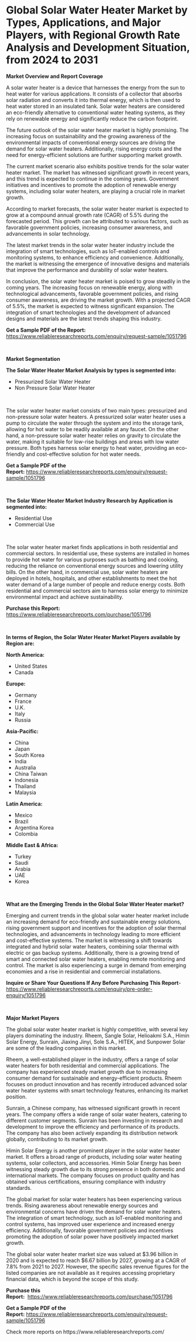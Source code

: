 <p><h1>Global Solar Water Heater Market by Types, Applications, and Major Players, with Regional Growth Rate Analysis and Development Situation, from 2024 to 2031</h1></p><p><strong>Market Overview and Report Coverage</strong></p>
<p><p>A solar water heater is a device that harnesses the energy from the sun to heat water for various applications. It consists of a collector that absorbs solar radiation and converts it into thermal energy, which is then used to heat water stored in an insulated tank. Solar water heaters are considered an eco-friendly alternative to conventional water heating systems, as they rely on renewable energy and significantly reduce the carbon footprint.</p><p>The future outlook of the solar water heater market is highly promising. The increasing focus on sustainability and the growing awareness of the environmental impacts of conventional energy sources are driving the demand for solar water heaters. Additionally, rising energy costs and the need for energy-efficient solutions are further supporting market growth.</p><p>The current market scenario also exhibits positive trends for the solar water heater market. The market has witnessed significant growth in recent years, and this trend is expected to continue in the coming years. Government initiatives and incentives to promote the adoption of renewable energy systems, including solar water heaters, are playing a crucial role in market growth.</p><p>According to market forecasts, the solar water heater market is expected to grow at a compound annual growth rate (CAGR) of 5.5% during the forecasted period. This growth can be attributed to various factors, such as favorable government policies, increasing consumer awareness, and advancements in solar technology.</p><p>The latest market trends in the solar water heater industry include the integration of smart technologies, such as IoT-enabled controls and monitoring systems, to enhance efficiency and convenience. Additionally, the market is witnessing the emergence of innovative designs and materials that improve the performance and durability of solar water heaters.</p><p>In conclusion, the solar water heater market is poised to grow steadily in the coming years. The increasing focus on renewable energy, along with technological advancements, favorable government policies, and rising consumer awareness, are driving the market growth. With a projected CAGR of 5.5%, the market is expected to witness significant expansion. The integration of smart technologies and the development of advanced designs and materials are the latest trends shaping this industry.</p></p>
<p><strong>Get a Sample PDF of the Report:</strong> <a href="https://www.reliableresearchreports.com/enquiry/request-sample/1051796">https://www.reliableresearchreports.com/enquiry/request-sample/1051796</a></p>
<p>&nbsp;</p>
<p><strong>Market Segmentation</strong></p>
<p><strong>The Solar Water Heater Market Analysis by types is segmented into:</strong></p>
<p><ul><li>Pressurized Solar Water Heater</li><li>Non Pressure Solar Water Heater</li></ul></p>
<p>&nbsp;</p>
<p><p>The solar water heater market consists of two main types: pressurized and non-pressure solar water heaters. A pressurized solar water heater uses a pump to circulate the water through the system and into the storage tank, allowing for hot water to be readily available at any faucet. On the other hand, a non-pressure solar water heater relies on gravity to circulate the water, making it suitable for low-rise buildings and areas with low water pressure. Both types harness solar energy to heat water, providing an eco-friendly and cost-effective solution for hot water needs.</p></p>
<p><strong>Get a Sample PDF of the Report:</strong>&nbsp;<a href="https://www.reliableresearchreports.com/enquiry/request-sample/1051796">https://www.reliableresearchreports.com/enquiry/request-sample/1051796</a></p>
<p>&nbsp;</p>
<p><strong>The Solar Water Heater Market Industry Research by Application is segmented into:</strong></p>
<p><ul><li>Residential Use</li><li>Commercial Use</li></ul></p>
<p>&nbsp;</p>
<p><p>The solar water heater market finds applications in both residential and commercial sectors. In residential use, these systems are installed in homes to provide hot water for various purposes such as bathing and cooking, reducing the reliance on conventional energy sources and lowering utility bills. On the other hand, in commercial use, solar water heaters are deployed in hotels, hospitals, and other establishments to meet the hot water demand of a large number of people and reduce energy costs. Both residential and commercial sectors aim to harness solar energy to minimize environmental impact and achieve sustainability.</p></p>
<p><strong>Purchase this Report:</strong>&nbsp; <a href="https://www.reliableresearchreports.com/purchase/1051796">https://www.reliableresearchreports.com/purchase/1051796</a></p>
<p>&nbsp;</p>
<p><strong>In terms of Region, the Solar Water Heater Market Players available by Region are:</strong></p>
<p>
    <p> <strong> North America: </strong>
        <ul>
            <li>United States</li>
            <li>Canada</li>
        </ul>
        </p> 
    <p> <strong> Europe: </strong>
        <ul>
            <li>Germany</li>
            <li>France</li>
            <li>U.K.</li>
            <li>Italy</li>
            <li>Russia</li>
        </ul>
        </p> 
    <p> <strong> Asia-Pacific: </strong>
        <ul>
            <li>China</li>
            <li>Japan</li>
            <li>South Korea</li>
            <li>India</li>
            <li>Australia</li>
            <li>China Taiwan</li>
            <li>Indonesia</li>
            <li>Thailand</li>
            <li>Malaysia</li>
        </ul>
        </p> 
    <p> <strong> Latin America: </strong>
        <ul>
            <li>Mexico</li>
            <li>Brazil</li>
            <li>Argentina Korea</li>
            <li>Colombia</li>
        </ul>
        </p> 
    <p> <strong> Middle East & Africa: </strong>
        <ul>
            <li>Turkey</li>
            <li>Saudi</li>
            <li>Arabia</li>
            <li>UAE</li>
            <li>Korea</li>
        </ul>
    </p>
    </p>
<p>&nbsp;</p>
<p><strong>What are the Emerging Trends in the Global Solar Water Heater market?</strong></p>
<p><p>Emerging and current trends in the global solar water heater market include an increasing demand for eco-friendly and sustainable energy solutions, rising government support and incentives for the adoption of solar thermal technologies, and advancements in technology leading to more efficient and cost-effective systems. The market is witnessing a shift towards integrated and hybrid solar water heaters, combining solar thermal with electric or gas backup systems. Additionally, there is a growing trend of smart and connected solar water heaters, enabling remote monitoring and control. The market is also experiencing a surge in demand from emerging economies and a rise in residential and commercial installations.</p></p>
<p><strong>Inquire or Share Your Questions If Any Before Purchasing This Report</strong>- <a href="https://www.reliableresearchreports.com/enquiry/pre-order-enquiry/1051796">https://www.reliableresearchreports.com/enquiry/pre-order-enquiry/1051796</a></p>
<p>&nbsp;</p>
<p><strong>Major Market Players</strong></p>
<p><p>The global solar water heater market is highly competitive, with several key players dominating the industry. Rheem, Sangle Solar, Helioakmi S.A., Himin Solar Energy, Sunrain, Jiaxing Jinyi, Sole S.A., HITEK, and Sunpower Solar are some of the leading companies in this market.</p><p>Rheem, a well-established player in the industry, offers a range of solar water heaters for both residential and commercial applications. The company has experienced steady market growth due to increasing consumer demand for sustainable and energy-efficient products. Rheem focuses on product innovation and has recently introduced advanced solar water heater systems with smart technology features, enhancing its market position.</p><p>Sunrain, a Chinese company, has witnessed significant growth in recent years. The company offers a wide range of solar water heaters, catering to different customer segments. Sunrain has been investing in research and development to improve the efficiency and performance of its products. The company has also been actively expanding its distribution network globally, contributing to its market growth.</p><p>Himin Solar Energy is another prominent player in the solar water heater market. It offers a broad range of products, including solar water heating systems, solar collectors, and accessories. Himin Solar Energy has been witnessing steady growth due to its strong presence in both domestic and international markets. The company focuses on product quality and has obtained various certifications, ensuring compliance with industry standards.</p><p>The global market for solar water heaters has been experiencing various trends. Rising awareness about renewable energy sources and environmental concerns have driven the demand for solar water heaters. The integration of smart technology, such as IoT-enabled monitoring and control systems, has improved user experience and increased energy efficiency. Additionally, favorable government policies and incentives promoting the adoption of solar power have positively impacted market growth.</p><p>The global solar water heater market size was valued at $3.96 billion in 2020 and is expected to reach $6.67 billion by 2027, growing at a CAGR of 7.8% from 2021 to 2027. However, the specific sales revenue figures for the listed companies are not available as it requires accessing proprietary financial data, which is beyond the scope of this study.</p></p>
<p><strong>Purchase this Report:</strong>&nbsp;&nbsp;<a href="https://www.reliableresearchreports.com/purchase/1051796">https://www.reliableresearchreports.com/purchase/1051796</a></p>
<p></p>
<p><strong>Get a Sample PDF of the Report:</strong>&nbsp;<a href="https://www.reliableresearchreports.com/enquiry/request-sample/1051796">https://www.reliableresearchreports.com/enquiry/request-sample/1051796</a></p>
<p>Check more reports on https://www.reliableresearchreports.com/</p>
